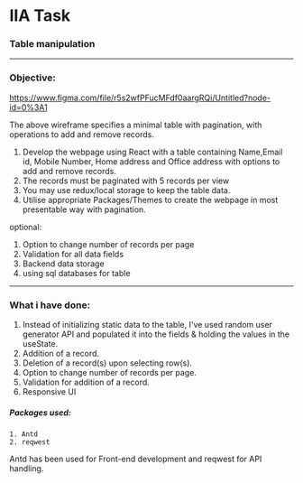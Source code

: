 # IIA Task
### Table manipulation
---

### Objective:
https://www.figma.com/file/r5s2wfPFucMFdf0aargRQi/Untitled?node-id=0%3A1

The above wireframe specifies a minimal table with pagination, with operations to add
and remove records.

1. Develop the webpage using React with a table containing
Name,Email id, Mobile Number, Home address and Office address with options to add
and remove records.
2. The records must be paginated with 5 records per view
3. You may use redux/local storage to keep the table data.
4. Utilise appropriate Packages/Themes to create the webpage in most presentable way
with pagination.

optional: 
1. Option to change number of records per page
2. Validation for all data fields
3. Backend data storage
4. using sql databases for table

---

### What i have done:



1. Instead of initializing static data to the table, I've used random user generator API and populated it into the fields & holding the values in the useState.
2. Addition of a record.
3. Deletion of a record(s) upon selecting row(s).
4. Option to change number of records per page.
5. Validation for addition of a record.
6. Responsive UI


##### Packages used:
```
1. Antd
2. reqwest
```

Antd has been used for Front-end development and reqwest for API handling.




